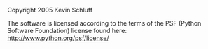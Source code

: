 Copyright 2005 Kevin Schluff

The software is licensed according to the terms of the PSF (Python Software Foundation) license found here: http://www.python.org/psf/license/